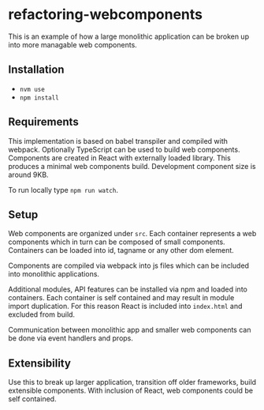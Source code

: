 # refactoring-webcomponents

This is an example of how a large monolithic application can be broken up into more managable web components.

## Installation 

- `nvm use`
- `npm install`

## Requirements

This implementation is based on babel transpiler and compiled with webpack. Optionally TypeScript can be used to build web components. Components are created in React with externally loaded library. This produces a minimal web components build. Development component size is around 9KB.

To run locally type `npm run watch`.

## Setup

Web components are organized under `src`. Each container represents a web components which in turn can be composed of small components. Containers can be loaded into id, tagname or any other dom element.

Components are compiled via webpack into js files which can be included into monolithic applications. 

Additional modules, API features can be installed via npm and loaded into containers. Each container is self contained and may result in module import duplication. For this reason React is included into `index.html` and excluded from build.

Communication between monolithic app and smaller web components can be done via event handlers and props.

## Extensibility

Use this to break up larger application, transition off older frameworks, build extensible components. With inclusion of React, web components could be self contained.